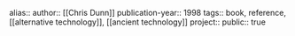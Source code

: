 alias::
author:: [[Chris Dunn]] 
publication-year:: 1998
tags:: book, reference, [[alternative technology]], [[ancient technology]] 
project:: 
public:: true
